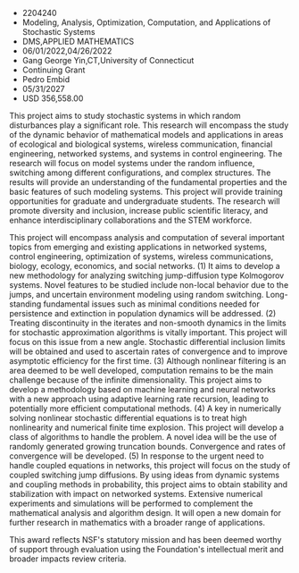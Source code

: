 
* 2204240
* Modeling, Analysis, Optimization, Computation, and Applications of Stochastic Systems
* DMS,APPLIED MATHEMATICS
* 06/01/2022,04/26/2022
* Gang George Yin,CT,University of Connecticut
* Continuing Grant
* Pedro Embid
* 05/31/2027
* USD 356,558.00

This project aims to study stochastic systems in which random disturbances play
a significant role. This research will encompass the study of the dynamic
behavior of mathematical models and applications in areas of ecological and
biological systems, wireless communication, financial engineering, networked
systems, and systems in control engineering. The research will focus on model
systems under the random influence, switching among different configurations,
and complex structures. The results will provide an understanding of the
fundamental properties and the basic features of such modeling systems. This
project will provide training opportunities for graduate and undergraduate
students. The research will promote diversity and inclusion, increase public
scientific literacy, and enhance interdisciplinary collaborations and the STEM
workforce.

This project will encompass analysis and computation of several important topics
from emerging and existing applications in networked systems, control
engineering, optimization of systems, wireless communications, biology, ecology,
economics, and social networks. (1) It aims to develop a new methodology for
analyzing switching jump-diffusion type Kolmogorov systems. Novel features to be
studied include non-local behavior due to the jumps, and uncertain environment
modeling using random switching. Long-standing fundamental issues such as
minimal conditions needed for persistence and extinction in population dynamics
will be addressed. (2) Treating discontinuity in the iterates and non-smooth
dynamics in the limits for stochastic approximation algorithms is vitally
important. This project will focus on this issue from a new angle. Stochastic
differential inclusion limits will be obtained and used to ascertain rates of
convergence and to improve asymptotic efficiency for the first time. (3)
Although nonlinear filtering is an area deemed to be well developed, computation
remains to be the main challenge because of the infinite dimensionality. This
project aims to develop a methodology based on machine learning and neural
networks with a new approach using adaptive learning rate recursion, leading to
potentially more efficient computational methods. (4) A key in numerically
solving nonlinear stochastic differential equations is to treat high
nonlinearity and numerical finite time explosion. This project will develop a
class of algorithms to handle the problem. A novel idea will be the use of
randomly generated growing truncation bounds. Convergence and rates of
convergence will be developed. (5) In response to the urgent need to handle
coupled equations in networks, this project will focus on the study of coupled
switching jump diffusions. By using ideas from dynamic systems and coupling
methods in probability, this project aims to obtain stability and stabilization
with impact on networked systems. Extensive numerical experiments and
simulations will be performed to complement the mathematical analysis and
algorithm design. It will open a new domain for further research in mathematics
with a broader range of applications.

This award reflects NSF's statutory mission and has been deemed worthy of
support through evaluation using the Foundation's intellectual merit and broader
impacts review criteria.
